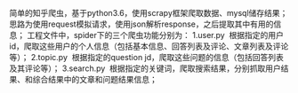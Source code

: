 简单的知乎爬虫，基于python3.6，使用scrapy框架爬取数据、mysql储存结果；
思路为使用request模拟请求，使用json解析response，之后提取其中有用的信息；
工程文件中，spider下的三个爬虫功能分别为：
  1.user.py 
  根据指定的用户id，爬取这些用户的个人信息（包括基本信息、回答列表及评论、文章列表及评论等）；
  2.topic.py
  根据指定的question jd，爬取这些问题的信息（包括回答列表及其评论等）；
  3.search.py
  根据指定的关键词，爬取搜索结果，分别抓取用户结果、和综合结果中的文章和问题结果信息；
